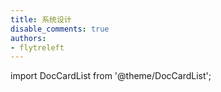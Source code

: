 ```yaml
---
title: 系统设计
disable_comments: true
authors:
- flytreleft
---
```


import DocCardList from '@theme/DocCardList';


<DocCardList />
